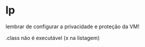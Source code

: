 # lp

lembrar de configurar a privacidade e proteção da VM!

.class não é executável (x na listagem)
